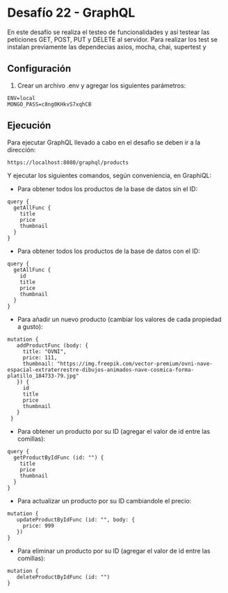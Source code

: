 # Desafío 22 - GraphQL

En este desafío se realiza el testeo de funcionalidades y así testear las peticiones GET, POST, PUT y DELETE al servidor. Para realizar los test se instalan previamente las dependecias axios, mocha, chai, supertest y 

## Configuración

1) Crear un archivo .env y agregar los siguientes parámetros:

```
ENV=local
MONGO_PASS=c8ng0KHkvS7xqhCB
```

## Ejecución

Para ejecutar GraphQL llevado a cabo en el desafìo se deben ir a la dirección:

```
https://localhost:8080/graphql/products
```

Y ejecutar los siguientes comandos, según conveniencia, en GraphiQL:

- Para obtener todos los productos de la base de datos sin el ID:
```
query {
  getAllFunc {
    title
    price
    thumbnail
  }
}
```

- Para obtener todos los productos de la base de datos con el ID:
```
query {
  getAllFunc {
    id
    title
    price
    thumbnail
  }
}
```

- Para añadir un nuevo producto (cambiar los valores de cada propiedad a gusto):
```
mutation {
   addProductFunc (body: {
     title: "OVNI",
     price: 111,
     thumbnail: "https://img.freepik.com/vector-premium/ovni-nave-espacial-extraterrestre-dibujos-animados-nave-cosmica-forma-platillo_184733-79.jpg"
   }) {
     id
     title
     price
     thumbnail
   }
 }
```

- Para obtener un producto por su ID (agregar el valor de id entre las comillas):
```
query {
  getProductByIdFunc (id: "") {
    title
    price
    thumbnail
  }
}
```

- Para actualizar un producto por su ID cambiandole el precio:
```
mutation {
   updateProductByIdFunc (id: "", body: {
     price: 999
   })
}
```

- Para eliminar un producto por su ID (agregar el valor de id entre las comillas):
```
mutation {
   deleteProductByIdFunc (id: "")
}
```
